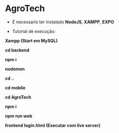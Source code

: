 
# AgroTech
- É necessario ter instalado **NodeJS**, **XAMPP**, **EXPO**

- Tutorial de execução:

**Xampp (Start em MySQL)**

**cd backend**

**npm i**

**nodemon**

**cd ..**

**cd mobile**

**cd AgroTech**

**npm i**

**npm run web**

**frontend login.html (Executar com live server)**

